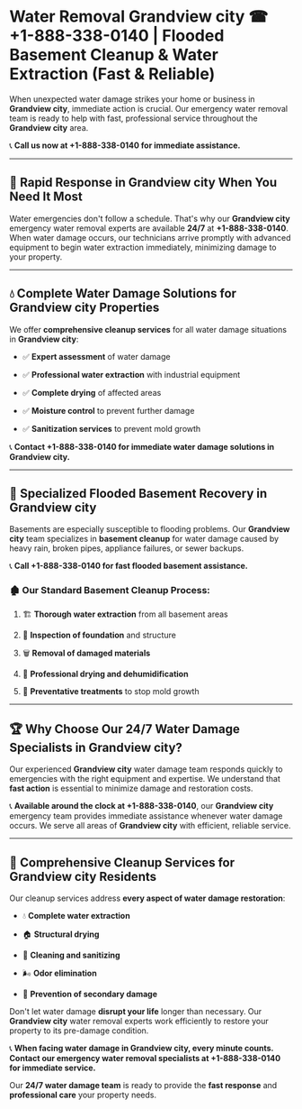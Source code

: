# Water Removal Grandview city ☎ +1-888-338-0140 | Flooded Basement Cleanup & Water Extraction (Fast & Reliable)

When unexpected water damage strikes your home or business in **Grandview city**, immediate action is crucial. Our emergency water removal team is ready to help with fast, professional service throughout the **Grandview city** area. 

📞 **Call us now at +1-888-338-0140 for immediate assistance.**
---
## 🚀 Rapid Response in Grandview city When You Need It Most
Water emergencies don't follow a schedule. That's why our **Grandview city** emergency water removal experts are available **24/7** at **+1-888-338-0140**. When water damage occurs, our technicians arrive promptly with advanced equipment to begin water extraction immediately, minimizing damage to your property.
---
## 💧 Complete Water Damage Solutions for Grandview city Properties
We offer **comprehensive cleanup services** for all water damage situations in **Grandview city**:
- ✅ **Expert assessment** of water damage  
- ✅ **Professional water extraction** with industrial equipment  
- ✅ **Complete drying** of affected areas  
- ✅ **Moisture control** to prevent further damage  
- ✅ **Sanitization services** to prevent mold growth  
📞 **Contact +1-888-338-0140 for immediate water damage solutions in Grandview city.**
---
## 🌊 Specialized Flooded Basement Recovery in Grandview city
Basements are especially susceptible to flooding problems. Our **Grandview city** team specializes in **basement cleanup** for water damage caused by heavy rain, broken pipes, appliance failures, or sewer backups. 
📞 **Call +1-888-338-0140 for fast flooded basement assistance.**
### 🏚️ Our Standard Basement Cleanup Process:
1. 🏗️ **Thorough water extraction** from all basement areas  
2. 🔎 **Inspection of foundation** and structure  
3. 🗑️ **Removal of damaged materials**  
4. 💨 **Professional drying and dehumidification**  
5. 🚫 **Preventative treatments** to stop mold growth  
---
## 🏆 Why Choose Our 24/7 Water Damage Specialists in Grandview city?
Our experienced **Grandview city** water damage team responds quickly to emergencies with the right equipment and expertise. We understand that **fast action** is essential to minimize damage and restoration costs.
📞 **Available around the clock at +1-888-338-0140**, our **Grandview city** emergency team provides immediate assistance whenever water damage occurs. We serve all areas of **Grandview city** with efficient, reliable service.
---
## 🧹 Comprehensive Cleanup Services for Grandview city Residents
Our cleanup services address **every aspect of water damage restoration**:
- 💧 **Complete water extraction**  
- 🏠 **Structural drying**  
- 🧼 **Cleaning and sanitizing**  
- 🌬️ **Odor elimination**  
- 🚫 **Prevention of secondary damage**  
Don't let water damage **disrupt your life** longer than necessary. Our **Grandview city** water removal experts work efficiently to restore your property to its pre-damage condition.
📞 **When facing water damage in Grandview city, every minute counts. Contact our emergency water removal specialists at +1-888-338-0140 for immediate service.**
Our **24/7 water damage team** is ready to provide the **fast response** and **professional care** your property needs.
